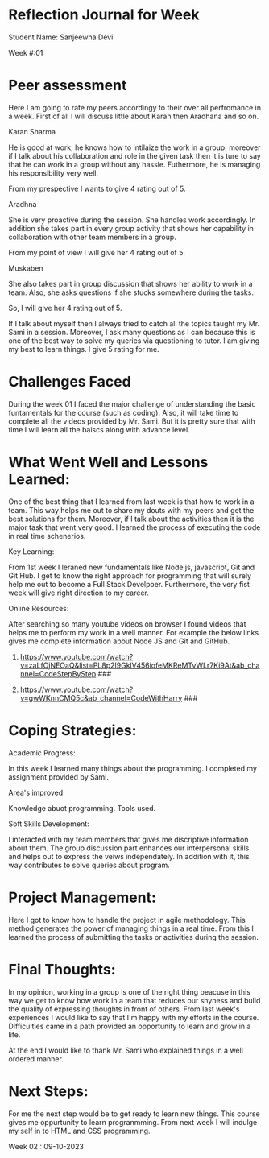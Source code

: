 # Reflection Journal for Week #

Student Name: Sanjeewna Devi

Week #:01

# Peer assessment #

Here I am going to rate my peers accordingy to their over all perfromance in a week. First of all I will discuss little about Karan then Aradhana and so on.

Karan Sharma 

He is good at work, he knows how to intilaize the work in a group, moreover if I talk about his collaboration and role in the given task then it is ture to say that he can work in a group without any hassle. Futhermore, he is managing his responsibility very well. 

From my prespective I wants to give 4 rating out of 5.

Aradhna 

She is very proactive during the session. She handles work accordingly. In addition she takes part in every group activity that shows her capability in collaboration with other team members in a group.

From my point of view I will give her 4 rating out of 5.

Muskaben

She also takes part in group discussion that shows her ability to work in a team. Also, she asks questions if she stucks somewhere during the tasks. 

So, I will give her 4 rating out of 5.

If I talk about myself then I always tried to catch all the topics taught my Mr. Sami in a session. Moreover, I ask many questions as I can because this is one of the best way to solve my queries via questioning to tutor. I am giving my best to learn things. I give 5 rating for me.

# Challenges Faced #

During the week 01 I faced the major challenge of understanding the basic funtamentals for the course (such as coding). Also, it will take time to complete all the videos provided by Mr. Sami. But it is pretty sure that with time I will learn all the baiscs along with advance level.

# What Went Well and Lessons Learned: #

One of the best thing that I learned from last week is that how to work in a team. This way helps me out to share my douts with my peers and get the best solutions for them. Moreover, if I talk about the activities then it is the major task that went very good. I learned the process of executing the code in real time schenerios. 

Key Learning: 

From 1st week I leraned new fundamentals like Node js, javascript, Git and Git Hub. I get to know the right approach for programming that will surely help me out to become a Full Stack Develpoer. Furthermore, the very fist week will give right direction to my career. 

Online Resources: 

After searching so many youtube videos on browser I found videos that helps me to perform my work in a well manner. For example the below links gives me complete information about Node JS and Git and GitHub. 

1) https://www.youtube.com/watch?v=zaLfOjNEOaQ&list=PL8p2I9GklV456iofeMKReMTvWLr7Ki9At&ab_channel=CodeStepByStep ###

2) https://www.youtube.com/watch?v=gwWKnnCMQ5c&ab_channel=CodeWithHarry ###

# Coping Strategies: #

Academic Progress:

In this week I learned many things about the programming. I completed my assignment provided by Sami. 

Area's improved

Knowledge abuot programming. 
Tools used. 

Soft Skills Development: 

I interacted with my team members that gives me discriptive information about them. The group discussion part enhances our interpersonal skills and helps out to express the veiws independately. In addition with it, this way contributes to solve queries about program.

# Project Management: #

Here I got to know how to handle the project in agile methodology. This method generates the power of managing things in a real time. From this I learned the process of submitting the tasks or activities during the session. 

# Final Thoughts: #

In my opinion, working in a group is one of the right thing beacuse in this way we get to know how work in a team that reduces our shyness and bulid the quality of expressing thoughts in front of others. From last week's experiences I would like to say that  I'm happy with my efforts in the course. Difficulties came in a path provided an opportunity to learn and grow in a life.

At the end I would like to thank Mr. Sami who explained things in a well ordered manner.

# Next Steps: #

For me the next step would be to get ready to learn new things. This course gives me oppurtunity to learn progranmming. From next week I will indulge my self in to HTML and CSS programming.  

Week 02 : 09-10-2023
